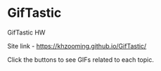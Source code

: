 # GifTastic
GifTastic HW

Site link - https://khzooming.github.io/GifTastic/

Click the buttons to see GIFs related to each topic.
